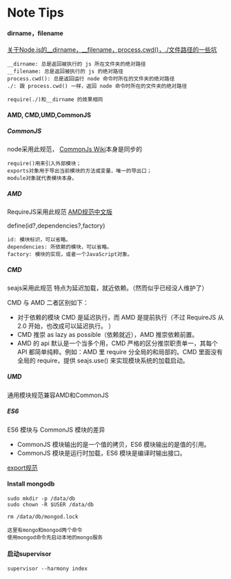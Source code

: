 # Note Tips

#### dirname，filename

[关于Node.js的__dirname，__filename，process.cwd()，./文件路径的一些坑](https://segmentfault.com/a/1190000009368204)

```
__dirname: 总是返回被执行的 js 所在文件夹的绝对路径
__filename: 总是返回被执行的 js 的绝对路径
process.cwd(): 总是返回运行 node 命令时所在的文件夹的绝对路径
./: 跟 process.cwd() 一样，返回 node 命令时所在的文件夹的绝对路径

require(./)和__dirname 的效果相同
```

#### AMD, CMD,UMD,CommonJS

##### CommonJS

node采用此规范， [CommonJs Wiki](https://en.wikipedia.org/wiki/CommonJS)本身是同步的

```
require()用来引入外部模块；
exports对象用于导出当前模块的方法或变量，唯一的导出口；
module对象就代表模块本身。
```

##### AMD

RequireJS采用此规范 [AMD规范中文版](https://github.com/amdjs/amdjs-api/wiki/AMD-(%E4%B8%AD%E6%96%87%E7%89%88))

define(id?,dependencies?,factory)

```
id: 模块标识，可以省略。
dependencies: 所依赖的模块，可以省略。
factory: 模块的实现，或者一个JavaScript对象。    
```

##### CMD

seajs采用此规范  特点为延迟加载，就近依赖。（然而似乎已经没人维护了）

CMD 与 AMD 二者区别如下：

- 对于依赖的模块 CMD 是延迟执行，而 AMD 是提前执行（不过 RequireJS 从 2.0 开始，也改成可以延迟执行。 ）
- CMD 推崇 as lazy as possible（依赖就近），AMD 推崇依赖前置。
- AMD 的 api 默认是一个当多个用，CMD 严格的区分推崇职责单一，其每个 API 都简单纯粹。例如：AMD 里 require 分全局的和局部的。CMD 里面没有全局的 require，提供 seajs.use() 来实现模块系统的加载启动。

##### UMD

通用模块规范兼容AMD和CommonJS

##### ES6

ES6 模块与 CommonJS 模块的差异

- CommonJS 模块输出的是一个值的拷贝，ES6 模块输出的是值的引用。
- CommonJS 模块是运行时加载，ES6 模块是编译时输出接口。

[export规范](http://www.ecma-international.org/ecma-262/6.0/#sec-exports)

#### Install mongodb

```
sudo mkdir -p /data/db
sudo chown -R $USER /data/db

rm /data/db/mongod.lock

这里有mongo和mongod两个命令
使用mongod命令先启动本地的mongo服务
```

#### 启动supervisor

```
supervisor --harmony index
```

### 
